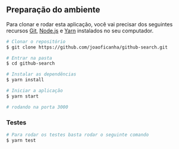 ## Preparação do ambiente

Para clonar e rodar esta aplicação, você vai precisar dos seguintes recursos <a href="https://git-scm.com/" target="_blank">Git</a>, <a href="https://nodejs.org/en/" target="_blank">Node.js</a> e <a href="https://yarnpkg.com/" target="_blank">Yarn</a> instalados no seu computador.

```bash
# Clonar o repositório
$ git clone https://github.com/joaoficanha/github-search.git

# Entrar na pasta
$ cd github-search

# Instalar as dependências
$ yarn install

# Iniciar a aplicação
$ yarn start

# rodando na porta 3000
```

### Testes

```bash
# Para rodar os testes basta rodar o seguinte comando
$ yarn test
```
